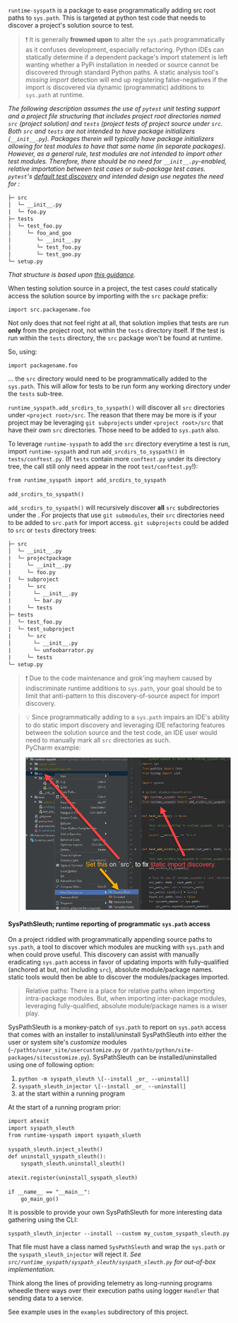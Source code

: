 `runtime-syspath` is a package to ease programmatically adding src root
paths to `sys.path`. This is targeted at python test code that needs to
discover a project's solution source to test.

> :exclamation: It is generally **frowned upon** to alter the `sys.path`
> programmatically as it confuses development, especially refactoring.
> Python IDEs can statically determine if a dependent package's import
> statement is left wanting whether a PyPi installation in needed or
> source cannot be discovered through standard Python paths. A static
> analysis tool's *missing import* detection will end up registering
> false-negatives if the import is discovered via dynamic (programmatic)
> additions to `sys.path` at runtime.

*The following description assumes the use of `pytest` unit testing
support and a project file structuring that includes project root
directories named `src` (project solution) and `tests` (project tests of
project source under `src`. Both `src` and `tests` are not intended to
have package initializers (`__init__.py`). Packages therein will
typically have package initializers allowing for test modules to have
that same name (in separate packages). However, as a general rule, test
modules are not intended to import other test modules. Therefore, there
should be no need for `__init__.py`-enabled, relative importation
between test cases or sub-package test cases. `pytest`'s
[default test discovery](https://docs.pytest.org/en/latest/goodpractices.html#test-discovery)
and intended design use negates the need for :*

```
├─ src
│  └─ __init__.py
|  └─ foo.py
├─ tests
│  └─ test_foo.py
│     └─ foo_and_goo
│        └─ __init__.py
│        └─ test_foo.py
│        └─ test_goo.py
└─ setup.py
```
*That structure is based upon
[this guidance](https://blog.ionelmc.ro/2014/05/25/python-packaging/#the-structure).*

When testing solution source in a project, the test cases _could_
statically access the solution source by importing with the `src`
package prefix:

```
import src.packagename.foo
```
Not only does that not feel right at all, that solution implies that
tests are run **only** from the project root, not within the `tests`
directory itself. If the test is run within the `tests` directory, the
`src` package won't be found at runtime.

So, using:
```
import packagename.foo
```
... the `src` directory would need to be programmatically added to the
`sys.path`. This will allow for tests to be run form any working
directory under the `tests` sub-tree.

`runtime_syspath.add_srcdirs_to_syspath()` will discover all `src`
directories under `<project root>/src`. The reason that there may be
more is if your project may be leveraging `git subprojects` under
`<project root>/src` that have their own `src` directories. Those need
to be added to `sys.path` also.

To leverage `runtime-syspath` to add the `src` directory everytime a
test is run, import `runtime-syspath` and run
`add_srcdirs_to_syspath()` in `tests/conftest.py`. (If `tests`
contain more `conftest.py` under its directory tree, the call still only
need appear in the root `test/conftest.py`!):
 ```
 from runtime_syspath import add_srcdirs_to_syspath
 
 add_srcdirs_to_syspath() 
 ```

`add_srcdirs_to_syspath()` will recursively discover **all** `src`
subdirectories under the <project root>. For projects that use `git
submodules`, their `src` directories need to be added to `src.path` for
import access. `git subprojects` could be added to `src` or `tests`
directory trees:

```
├─ src
│  └─ __init__.py
|  └─ projectpackage
│     └─ __init__.py
|     └─ foo.py
|  └─ subproject
|     └─ src
│       └─ __init__.py
|       └─ bar.py
|     └─ tests
├─ tests
│  └─ test_foo.py
|  └─ test_subproject
|     └─ src
│       └─ __init__.py
|       └─ unfoobarrator.py
|     └─ tests
└─ setup.py
```

> :exclamation: Due to the code maintenance and grok'ing mayhem caused
> by indiscriminate runtime additions to `sys.path`, your goal should be
> to limit that anti-pattern to this discovery-of-source aspect for
> import discovery.

> :bulb: Since programmatically adding to a `sys.path` impairs an IDE's
> ability to do static import discovery and leveraging IDE refactoring
> features between the solution source and the test code, an IDE user
> would need to manually mark all `src` directories as such.  
> PyCharm example:
>
> ![image](docs/images/IDE_SetSrc.png)

#### SysPathSleuth; runtime reporting of programmatic `sys.path` access

On a project riddled with programmatically appending source paths to
`sys.path`, a tool to discover which modules are mucking with `sys.path`
and when could prove useful. This discovery can assist with manually
eradicating `sys.path` access in favor of updating imports with
fully-qualified (anchored at but, not including `src`), absolute
module/package names. static tools would then be able to discover the
modules/packages imported.
> Relative paths: There is a place for relative paths when importing
> intra-package modules. But, when importing inter-package modules,
> leveraging fully-qualified, absolute module/package names is a wiser
> play.

SysPathSleuth is a monkey-patch of `sys.path` to report on `sys.path`
access that comes with an installer to install/uninstall SysPathSleuth
into either the user or system site's _customize_ modules
(`~/pathto/user_site/usercustomize.py` or
`/pathto/python/site-packages/sitecustomize.py`). SysPathSleuth can be
installed/uninstalled using one of following option:
1. `python -m syspath_sleuth \[--install _or_ --uninstall]`
2. `syspath_sleuth_injector \[--install _or_ --uninstall]`
3. at the start within a running program

At the start of a running program prior:
```
import atexit
import syspath_sleuth
from runtime-syspath import syspath_slueth

syspath_sleuth.inject_sleuth()
def uninstall_syspath_sleuth():
    syspath_sleuth.uninstall_sleuth()

atexit.register(uninstall_syspath_sleuth)

if __name__ == "__main__":
    go_main_go()

```

It is possible to provide your own SysPathSleuth for more interesting
data gathering using the CLI:

```
syspath_sleuth_injector --install --custom my_custom_syspath_sleuth.py
```

That file must have a class named `SysPathSleuth` and wrap the
`sys.path` or the `syspath_sleuth_injector` will reject it. _See
`src/runtime_syspath/syspath_sleuth/syspath_sleuth.py` for out-of-box
implementation._

Think along the lines of providing telemetry as long-running programs
wheedle there ways over their execution paths using logger `Handler`
that sending data to a service.

See example uses in the `examples` subdirectory of this project.
